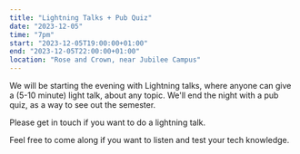 ```yaml
---
title: "Lightning Talks + Pub Quiz"
date: "2023-12-05"
time: "7pm"
start: "2023-12-05T19:00:00+01:00"
end: "2023-12-05T22:00:00+01:00"
location: "Rose and Crown, near Jubilee Campus"
---
```


We will be starting the evening with Lightning talks, where anyone can give a (5-10 minute) light talk, about any topic. We'll end the night with a pub quiz, as a way to see out the semester.

Please get in touch if you want to do a lightning talk. 

Feel free to come along if you want to listen and test your tech knowledge.

